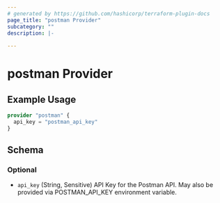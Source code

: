 ```yaml
---
# generated by https://github.com/hashicorp/terraform-plugin-docs
page_title: "postman Provider"
subcategory: ""
description: |-
  
---
```


# postman Provider



## Example Usage

```terraform
provider "postman" {
  api_key = "postman_api_key"
}
```

<!-- schema generated by tfplugindocs -->
## Schema

### Optional

- `api_key` (String, Sensitive) API Key for the Postman API. May also be provided via POSTMAN_API_KEY environment variable.
